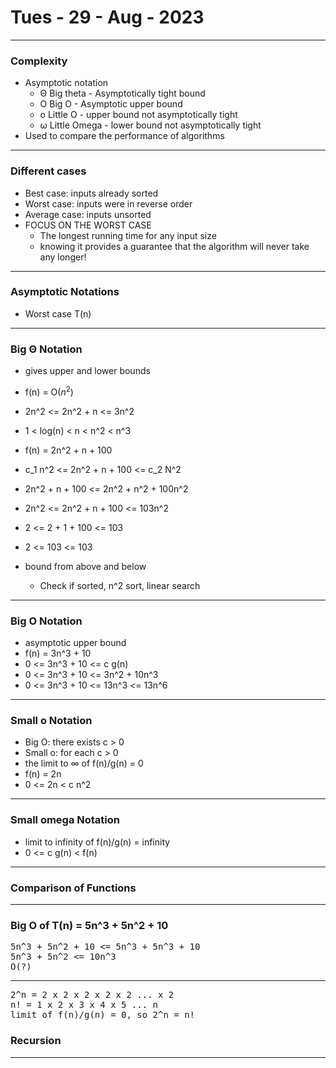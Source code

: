 # Tues - 29 - Aug - 2023
---
### Complexity

- Asymptotic notation
    - Θ Big theta - Asymptotically tight bound
    - O Big O - Asymptotic upper bound
    - o Little O - upper bound not asymptotically tight
    - ω Little Omega - lower bound not asymptotically tight
- Used to compare the performance of algorithms

---
### Different cases

- Best case: inputs already sorted
- Worst case: inputs were in reverse order
- Average case: inputs unsorted
- FOCUS ON THE WORST CASE
    - The longest running time for any input size
    - knowing it provides a guarantee that the algorithm will never take any longer!

---
### Asymptotic Notations

- Worst case T(n)

---
### Big Θ Notation

- gives upper and lower bounds
- f(n) = O($n^2$)
- 2n^2 <= 2n^2 + n <= 3n^2

- 1 < log(n) < n < n^2 < n^3
- f(n) = 2n^2 + n + 100
- c_1 n^2 <= 2n^2 + n + 100 <= c_2 N^2
- 2n^2 + n + 100 <= 2n^2 + n^2 + 100n^2
- 2n^2 <= 2n^2 + n + 100 <= 103n^2
- 2 <= 2 + 1 + 100 <= 103
- 2 <= 103 <= 103
- bound from above and below
    - Check if sorted, n^2 sort, linear search

---
### Big O Notation

- asymptotic upper bound
- f(n) = 3n^3 + 10
- 0 <= 3n^3 + 10 <= c g(n)
- 0 <= 3n^3 + 10 <= 3n^2 + 10n^3
- 0 <= 3n^3 + 10 <= 13n^3 <= 13n^6

---
### Small o Notation

- Big O: there exists c > 0
- Small o: for each c > 0
- the limit to ∞ of f(n)/g(n) = 0
- f(n) = 2n
- 0 <= 2n < c n^2

---
### Small omega Notation

- limit to infinity of f(n)/g(n) = infinity
- 0 <= c g(n) < f(n)

---
### Comparison of Functions


---
### Big O of T(n) = 5n^3 + 5n^2 + 10

<pre>
5n^3 + 5n^2 + 10 <= 5n^3 + 5n^3 + 10
5n^3 + 5n^2 <= 10n^3
O(?)
</pre>

---

<pre>
2^n = 2 x 2 x 2 x 2 x 2 ... x 2
n! = 1 x 2 x 3 x 4 x 5 ... n
limit of f(n)/g(n) = 0, so 2^n = n!
</pre>

### Recursion
---
